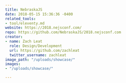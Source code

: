 ```yaml
---
title: NebraskaJS
date: 2018-05-15 15:36:36 -0400
related_tools:
- tool/eleventy.md
website: https://2018.nejsconf.com/
repo: https://github.com/NebraskaJS/2018.nejsconf.com
creator:
- name: Zach Leat
  role: Design/Development
  url: https://github.com/zachleat
  twitter_username: zachleat
image_path: "/uploads/showcase/"
images:
- "/uploads/showcase/"

---
```

